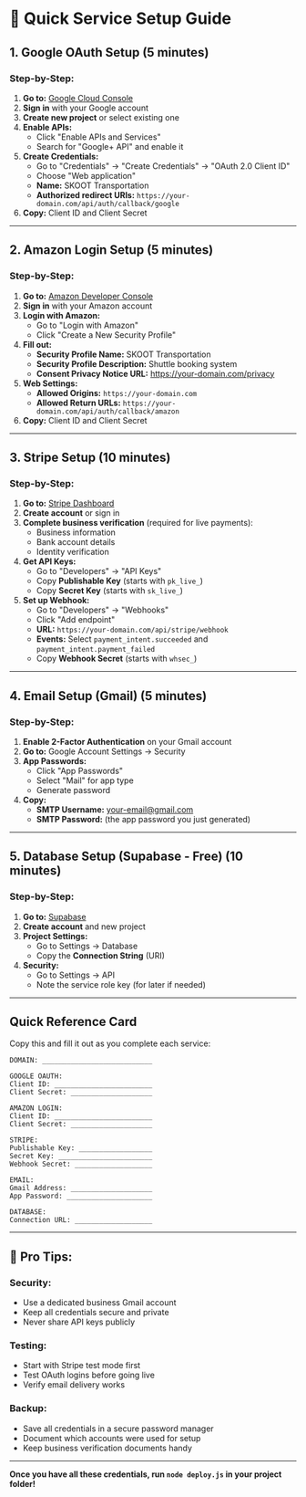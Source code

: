 # 🔧 Quick Service Setup Guide

## 1. Google OAuth Setup (5 minutes)

### Step-by-Step:
1. **Go to:** [Google Cloud Console](https://console.developers.google.com)
2. **Sign in** with your Google account
3. **Create new project** or select existing one
4. **Enable APIs:**
   - Click "Enable APIs and Services"
   - Search for "Google+ API" and enable it
5. **Create Credentials:**
   - Go to "Credentials" → "Create Credentials" → "OAuth 2.0 Client ID"
   - Choose "Web application"
   - **Name:** SKOOT Transportation
   - **Authorized redirect URIs:** `https://your-domain.com/api/auth/callback/google`
6. **Copy:** Client ID and Client Secret

---

## 2. Amazon Login Setup (5 minutes)

### Step-by-Step:
1. **Go to:** [Amazon Developer Console](https://developer.amazon.com)
2. **Sign in** with your Amazon account
3. **Login with Amazon:**
   - Go to "Login with Amazon" 
   - Click "Create a New Security Profile"
4. **Fill out:**
   - **Security Profile Name:** SKOOT Transportation
   - **Security Profile Description:** Shuttle booking system
   - **Consent Privacy Notice URL:** https://your-domain.com/privacy
5. **Web Settings:**
   - **Allowed Origins:** `https://your-domain.com`
   - **Allowed Return URLs:** `https://your-domain.com/api/auth/callback/amazon`
6. **Copy:** Client ID and Client Secret

---

## 3. Stripe Setup (10 minutes)

### Step-by-Step:
1. **Go to:** [Stripe Dashboard](https://dashboard.stripe.com)
2. **Create account** or sign in
3. **Complete business verification** (required for live payments):
   - Business information
   - Bank account details
   - Identity verification
4. **Get API Keys:**
   - Go to "Developers" → "API Keys"
   - Copy **Publishable Key** (starts with `pk_live_`)
   - Copy **Secret Key** (starts with `sk_live_`)
5. **Set up Webhook:**
   - Go to "Developers" → "Webhooks"
   - Click "Add endpoint"
   - **URL:** `https://your-domain.com/api/stripe/webhook`
   - **Events:** Select `payment_intent.succeeded` and `payment_intent.payment_failed`
   - Copy **Webhook Secret** (starts with `whsec_`)

---

## 4. Email Setup (Gmail) (5 minutes)

### Step-by-Step:
1. **Enable 2-Factor Authentication** on your Gmail account
2. **Go to:** Google Account Settings → Security
3. **App Passwords:**
   - Click "App Passwords"
   - Select "Mail" for app type
   - Generate password
4. **Copy:** 
   - **SMTP Username:** your-email@gmail.com
   - **SMTP Password:** (the app password you just generated)

---

## 5. Database Setup (Supabase - Free) (10 minutes)

### Step-by-Step:
1. **Go to:** [Supabase](https://supabase.com)
2. **Create account** and new project
3. **Project Settings:**
   - Go to Settings → Database
   - Copy the **Connection String** (URI)
4. **Security:**
   - Go to Settings → API
   - Note the service role key (for later if needed)

---

## Quick Reference Card

Copy this and fill it out as you complete each service:

```
DOMAIN: ___________________________

GOOGLE OAUTH:
Client ID: ________________________
Client Secret: ____________________

AMAZON LOGIN:
Client ID: ________________________
Client Secret: ____________________

STRIPE:
Publishable Key: __________________
Secret Key: _______________________
Webhook Secret: ___________________

EMAIL:
Gmail Address: ____________________
App Password: _____________________

DATABASE:
Connection URL: ___________________
```

---

## 🎯 Pro Tips:

### Security:
- Use a dedicated business Gmail account
- Keep all credentials secure and private
- Never share API keys publicly

### Testing:
- Start with Stripe test mode first
- Test OAuth logins before going live
- Verify email delivery works

### Backup:
- Save all credentials in a secure password manager
- Document which accounts were used for setup
- Keep business verification documents handy

---

**Once you have all these credentials, run `node deploy.js` in your project folder!**